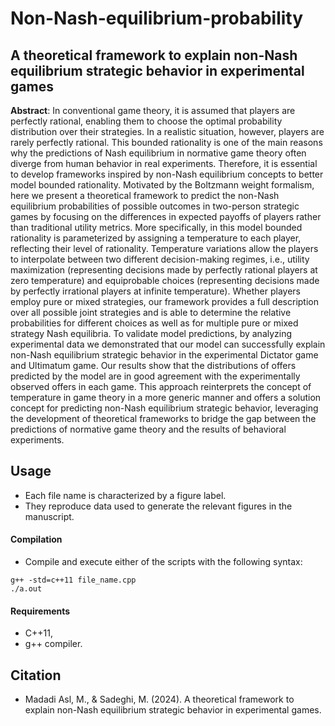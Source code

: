 # Non-Nash-equilibrium-probability

## A theoretical framework to explain non-Nash equilibrium strategic behavior in experimental games

**Abstract**: ‎‎In conventional game theory‎, ‎it is assumed that players are perfectly rational‎, ‎enabling them to choose the optimal probability distribution over their strategies‎. ‎In a realistic situation‎, ‎however‎, ‎players are rarely perfectly rational‎. ‎This bounded rationality is one of the main reasons why the predictions of Nash equilibrium in normative game theory often diverge from human behavior in real experiments‎. ‎Therefore‎, ‎it is essential to develop frameworks inspired by non-Nash equilibrium concepts to better model bounded rationality‎. ‎Motivated by the Boltzmann weight formalism‎, ‎here‎ ‎we present a theoretical framework to predict the non-Nash equilibrium probabilities of possible outcomes in two-person strategic games by focusing on the differences in expected payoffs of players rather than traditional utility metrics‎. ‎More specifically‎, ‎in this model‏‎ ‎bounded rationality is parameterized by assigning a temperature to each player‎, ‎reflecting their level of rationality‎. ‎Temperature variations allow the players to interpolate between two different decision-making regimes‎, ‎i.e.‎, ‎utility maximization (representing decisions made by perfectly rational players at zero temperature) and equiprobable choices (representing decisions made by perfectly irrational players at infinite temperature)‎. ‎Whether players employ pure or mixed strategies‎, ‎our framework provides a full description over all possible joint strategies and is able to determine the relative probabilities for different choices as well as for multiple pure or mixed strategy Nash equilibria‎. ‎To validate model predictions‎, ‎by analyzing experimental data we demonstrated that our model can successfully explain non-Nash equilibrium strategic behavior in the experimental Dictator game and Ultimatum game‎. ‎Our results show that the distributions of offers predicted by the model are in good agreement with the experimentally observed offers in each game‎. This approach reinterprets the concept of temperature in game theory in a more generic manner and offers a solution concept for predicting non-Nash equilibrium strategic behavior‎, ‎leveraging the development of theoretical frameworks to bridge the gap between the predictions of normative game theory and the results of behavioral experiments.

## Usage

- Each file name is characterized by a figure label.
- They reproduce data used to generate the relevant figures in the manuscript.

#### Compilation

- Compile and execute either of the scripts with the following syntax:

```
g++ -std=c++11 file_name.cpp
./a.out
```

#### Requirements

- C++11,
- g++ compiler.

## Citation

- Madadi Asl, M., & Sadeghi, M. (2024). A theoretical framework to explain non-Nash equilibrium strategic behavior in experimental games.
